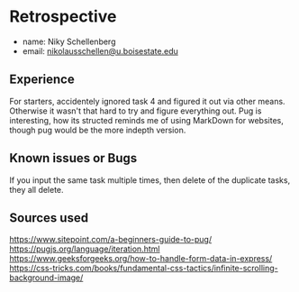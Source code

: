# Retrospective

- name: Niky Schellenberg
- email: nikolausschellen@u.boisestate.edu

## Experience

For starters, accidentely ignored task 4 and figured it out via other means. Otherwise it wasn't that hard to try and figure everything out. Pug is interesting, how its structed reminds me of using MarkDown for websites, though pug would be the more indepth version.

## Known issues or Bugs

If you input the same task multiple times, then delete of the duplicate tasks, they all delete.

## Sources used

https://www.sitepoint.com/a-beginners-guide-to-pug/
https://pugjs.org/language/iteration.html
https://www.geeksforgeeks.org/how-to-handle-form-data-in-express/
https://css-tricks.com/books/fundamental-css-tactics/infinite-scrolling-background-image/

